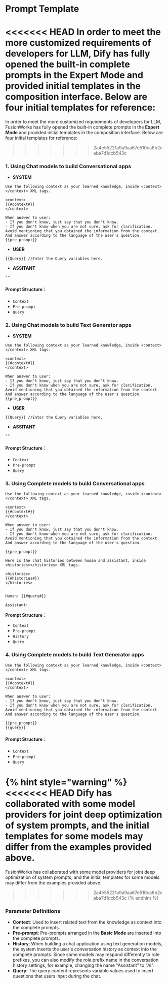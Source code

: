 # Prompt Template

<<<<<<< HEAD
In order to meet the more customized requirements of developers for LLM, Dify has fully opened the built-in complete prompts in the **Expert Mode** and provided initial templates in the composition interface. Below are four initial templates for reference:
=======
In order to meet the more customized requirements of developers for LLM, FusionWorks has fully opened the built-in complete prompts in the **Expert Mode** and provided initial templates in the composition interface. Below are four initial templates for reference:
>>>>>>> 2a4e55221a9a9aa67e510ca6b2caba7d1dcb543c

### 1. Using Chat models to build Conversational apps

* **SYSTEM**

```
Use the following context as your learned knowledge, inside <context></context> XML tags.

<context>
{{#context#}}
</context>

When answer to user:
- If you don't know, just say that you don't know.
- If you don't know when you are not sure, ask for clarification.
Avoid mentioning that you obtained the information from the context.
And answer according to the language of the user's question.
{{pre_prompt}}
```

* **USER**

```
{{Query}} //Enter the Query variables here.
```

* **ASSITANT**

```
""
```

#### **Prompt Structure：**

* `Context`
* `Pre-prompt`
* `Query`

### 2. Using Chat models to build Text Generator apps

* **SYSTEM**

```
Use the following context as your learned knowledge, inside <context></context> XML tags.

<context>
{{#context#}}
</context>

When answer to user:
- If you don't know, just say that you don't know.
- If you don't know when you are not sure, ask for clarification.
Avoid mentioning that you obtained the information from the context.
And answer according to the language of the user's question.
{{pre_prompt}}
```

* **USER**

```
{{Query}} //Enter the Query variables here.
```

* **ASSITANT**

```
""
```

#### **Prompt Structure：**

* `Context`
* `Pre-prompt`
* `Query`

### 3. Using Complete models to build Conversational apps

```
Use the following context as your learned knowledge, inside <context></context> XML tags.

<context>
{{#context#}}
</context>

When answer to user:
- If you don't know, just say that you don't know.
- If you don't know when you are not sure, ask for clarification.
Avoid mentioning that you obtained the information from the context.
And answer according to the language of the user's question.

{{pre_prompt}}

Here is the chat histories between human and assistant, inside <histories></histories> XML tags.

<histories>
{{#histories#}}
</histories>


Human: {{#query#}}

Assistant: 
```

**Prompt Structure：**

* `Context`
* `Pre-prompt`
* `History`
* `Query`

### 4. Using Complete models to build Text Generator apps

```
Use the following context as your learned knowledge, inside <context></context> XML tags.

<context>
{{#context#}}
</context>

When answer to user:
- If you don't know, just say that you don't know.
- If you don't know when you are not sure, ask for clarification.
Avoid mentioning that you obtained the information from the context.
And answer according to the language of the user's question.

{{pre_prompt}}
{{query}}
```

#### **Prompt Structure：**

* `Context`
* `Pre-prompt`
* `Query`

{% hint style="warning" %}
<<<<<<< HEAD
Dify has collaborated with some model providers for joint deep optimization of system prompts, and the initial templates for some models may differ from the examples provided above.
=======
FusionWorks has collaborated with some model providers for joint deep optimization of system prompts, and the initial templates for some models may differ from the examples provided above.
>>>>>>> 2a4e55221a9a9aa67e510ca6b2caba7d1dcb543c
{% endhint %}

### **Parameter Definitions**&#x20;

* **Context**: Used to insert related text from the knowledge as context into the complete prompts.&#x20;
* **Pre-prompt**: Pre-prompts arranged in the **Basic Mode** are inserted into the complete prompts.&#x20;
* **History**: When building a chat application using text generation models, the system inserts the user's conversation history as context into the complete prompts. Since some models may respond differently to role prefixes, you can also modify the role prefix name in the conversation history settings, for example, changing the name "Assistant" to "AI".
* **Query**: The query content represents variable values used to insert questions that users input during the chat.
